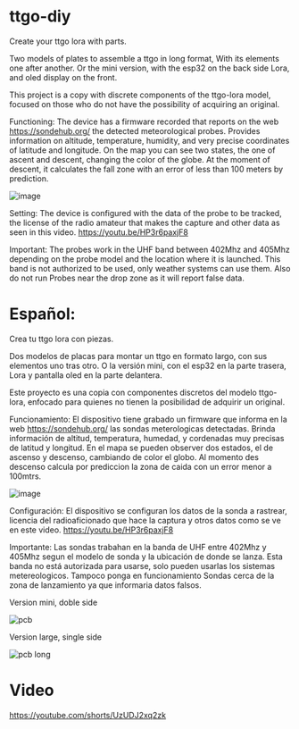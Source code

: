 # ttgo-diy
Create your ttgo lora with parts.

Two models of plates to assemble a ttgo in long format, With its elements one after another.
Or the mini version, with the esp32 on the back side Lora, and oled display on the front.

This project is a copy with discrete components of the ttgo-lora model, focused on those who do not have the possibility of acquiring an original.

Functioning:
The device has a firmware recorded that reports on the web https://sondehub.org/ the detected meteorological probes. Provides information on altitude, temperature, humidity, and very precise coordinates of latitude and longitude.
On the map you can see two states, the one of ascent and descent, changing the color of the globe. At the moment of descent, it calculates the fall zone with an error of less than 100 meters by prediction.

![image](https://user-images.githubusercontent.com/100592663/235674420-163f5969-a0d4-40b0-904b-3ea78a7bb011.png)

Setting:
The device is configured with the data of the probe to be tracked, the license of the radio amateur that makes the capture and other data as seen in this video. https://youtu.be/HP3r6paxjF8

Important:
The probes work in the UHF band between 402Mhz and 405Mhz depending on the probe model and the location where it is launched. This band is not authorized to be used, only weather systems can use them.
Also do not run Probes near the drop zone as it will report false data.


# Español:

Crea tu ttgo lora con piezas.

Dos modelos de placas para montar un ttgo en formato largo, con sus elementos uno tras otro.
O la versión mini, con el esp32 en la parte trasera, Lora y pantalla oled en la parte delantera.

Este proyecto es una copia con componentes discretos del modelo ttgo-lora, enfocado para quienes no tienen la posibilidad de adquirir un original.

Funcionamiento:
El dispositivo tiene grabado un firmware que informa en la web https://sondehub.org/ las sondas meterologicas detectadas. Brinda información de altitud, temperatura, humedad, y cordenadas muy precisas de latitud y longitud.
En el mapa se pueden observer dos estados, el de ascenso y descenso, cambiando de color el globo. Al momento des descenso calcula por prediccion la zona de caida con un error menor a 100mtrs.

![image](https://user-images.githubusercontent.com/100592663/235674420-163f5969-a0d4-40b0-904b-3ea78a7bb011.png)

Configuración:
El dispositivo se configuran los datos de la sonda a rastrear, licencia del radioaficionado que hace la captura y otros datos como se ve en este video. https://youtu.be/HP3r6paxjF8

Importante:
Las sondas trabahan en la banda de UHF entre 402Mhz y 405Mhz segun el modelo de sonda y la ubicación de donde se lanza. Esta banda no está autorizada para usarse, solo pueden usarlas los sistemas metereologicos.
Tampoco ponga en funcionamiento Sondas cerca de la zona de lanzamiento ya que informaria datos falsos.


Version mini, doble side

![pcb](https://user-images.githubusercontent.com/100592663/221630061-26c77171-9630-4d0a-a9fe-9d4487af65e8.png)

Version large, single side

![pcb long](https://user-images.githubusercontent.com/100592663/221630958-b474b4ca-ff23-4841-bbe9-71283537c87c.png)


# Video
https://youtube.com/shorts/UzUDJ2xq2zk

